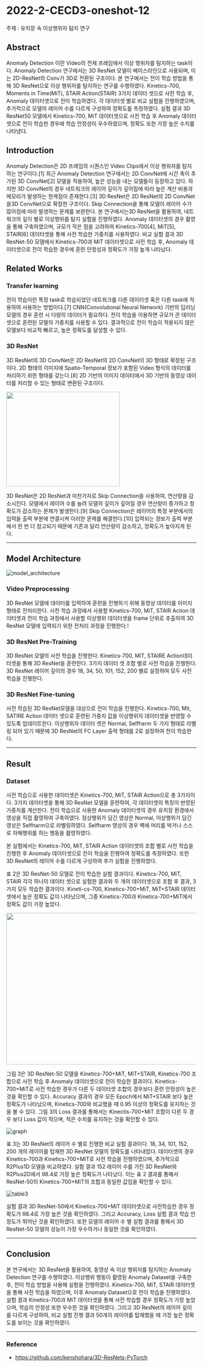 # 2022-2-CECD3-oneshot-12

주제 : 유치장 속 이상행위자 탐지 연구

## Abstract

Anomaly Detection 이란 Video의 전체 프레임에서 이상 행위자를 탐지하는 task이다. Anomaly Detection 연구에서는 3D ResNet 모델이 베이스라인으로 사용되며, 이는 2D-ResNet의 Conv가 3D로 전환된 구조이다. 본 연구에서는 전이 학습 방법을 통해 3D ResNet으로 이상 행위자를 탐지하는 연구를 수행하였다. Kinetics-700, Moments in Time(MiT), STAIR Action(STAIR) 3가지 데이터 셋으로 사전 학습 후, Anomaly 데이터셋으로 전이 학습하였다. 각 데이터셋 별로 비교 실험을 진행하였으며, 추가적으로 모델의 레이어 수를 다르게 구성하여 정확도를 측정하였다. 실험 결과 3D ResNet50 모델에서 Kinetics-700, MiT 데이터셋으로 사전 학습 후 Anomaly 데이터셋으로 전이 학습한 경우에 학습 안정성이 우수하였으며, 정확도 또한 가장 높은 수치를 나타냈다. 

## Introduction

Anomaly Detection은 2D 프레임의 시퀀스인 Video Clips에서 이상 행위자를 탐지하는 연구이다.[1] 최근 Anomaly Detection 연구에서는 2D ConvNet에 시간 축이 추가된 3D ConvNet[2] 모델을 적용하여, 높은 성능을 내는 모델들이 등장하고 있다. 하지만 3D ConvNet의 경우 네트워크의 레이어 깊이가 깊어짐에 따라 높은 계산 비용과 메모리가 발생하는 한계점이 존재한다.[3] 
3D ResNet은 2D ResNet의 2D ConvNet을3D  ConvNet으로 확장한 구조이다. Skip Connection을 통해 모델이 레이어 수가 많아짐에 따라 발생하는 문제를 보완한다. 본 연구에서는3D ResNet을 활용하여, 네트워크의 깊이 별로 이상행위를 탐지  실험을 진행하였다. Anomaly 데이터셋의 경우 촬영을 통해 구축하였으며, 규모가 작은 점을 고려하여 Kinetics-700[4], MiT[5], STAIR[6] 데이터셋을 통해 사전 학습한 가중치를 사용하였다. 비교 실험 결과 3D ResNet-50 모델에서 Kinetics-700과 MiT 데이터셋으로 사전 학습 후, Anomaly 데이터셋으로 전이 학습한 경우에 훈련 안정성과 정확도가 가장 높게 나타났다. 

## Related Works

### Transfer learning

전이 학습이란 특정 task로 학습되었던 네트워크를 다른 데이터셋 혹은 다른 task에 적용하여 사용하는 방법이다.[7] CNN(Convolutional Neural Network) 기반의 딥러닝 모델의 경우 훈련 시 다량의 데이터가 필요하다. 전이 학습을 이용하면 규모가 큰 데이터셋으로 훈련된 모델의 가중치를 사용할 수 있다. 결과적으로 전이 학습이 적용되지 않은 모델보다 비교적 빠르고, 높은 정확도를 달성할 수 있다. 

### 3D ResNet

3D ResNet의 3D ConvNet은 2D ResNet의 2D ConvNet이 3D 형태로 확장된 구조이다. 2D 형태의 이미지에 Spatio-Temporal 정보가 포함된 Video 형식의 데이터를 처리하기 위한 형태를 갖는다.[8] 2D 기반의 이미지 데이터에서 3D 기반의 동영상 데이터를 처리할 수 있는 형태로 변환된 구조이다. 

<img src="./img/skip_connection.png" width="300" height="250"/>

3D ResNet은 2D ResNet과 마찬가지로 Skip Connection을 사용하여, 연산량을 감소시킨다. 모델에서 레이어 수를 늘려 모델의 깊이가 깊어질 경우 연산량이 증가하고 정확도가 감소하는 문제가 발생한다.[9] Skip Connection은 레이어의 특정 부분에서의 입력을 출력 부분에 연결시켜 이러한 문제를 해결한다.[10] 입력되는 정보가 출력 부분에서 한 번 더 참고되기 때문에 기존과 달리 연산량이 감소하고, 정확도가 높아지게 된다.

---

## Model Architecture

![model_architecture](./img/model_architecture.png)

### Video Preprocessing
3D ResNet 모델에 데이터를 입력하여 훈련을 진행하기 위해 동영상 데이터를 이미지 형태로 전처리한다. 사전 학습 과정에서 사용할 Kinetics-700, MiT, STAIR Action 데이터셋과 전이 학습 과정에서 사용할 이상행위 데이터셋을 frame 단위로 추출하여 3D ResNet 모델에 입력되기 위한 전처리 과정을 진행한다.!

### 3D ResNet Pre-Training

3D ResNet 모델의 사전 학습을 진행한다. Kinetics-700, MiT, STAIRE Action데이터셋을 통해 3D ResNet을 훈련한다. 3가지 데이터 셋 조합 별로 사전 학습을 진행한다. 3D ResNet 레이어 깊이의 경우 18, 34, 50, 101, 152, 200 별로 설정하여 모두 사전 학습을 진행한다. 

### 3D ResNet Fine-tuning

사전 학습된 3D ResNet모델을 대상으로 전이 학습을 진행한다. Kinetics-700, Mit, SATIRE Action 데이터 셋으로 훈련된 가중치 값을 이상행위자 데이터셋을 반영할 수 있도록 업데이트한다. 이상행위자 데이터 셋은 Normal, Selfharm 두 가지 형태로 라벨링 되어 있기 때문에 3D ResNet의 FC Layer 출력 형태를 2로 설정하여 전이 학습한다. 

---

## Result

### Dataset

사전 학습으로 사용한 데이터셋은 Kinetics-700, MiT, STAIR Action으로 총 3가지이다. 3가지 데이터셋을 통해 3D ResNet 모델을 훈련하여, 각 데이터셋의 특징이 반영된 가중치를 계산한다.
전이 학습으로 사용한 Anomaly 데이터셋의 경우 유치장 환경에서 영상을 직접 촬영하여 구축하였다. 정상행위가 담긴 영상은 Normal, 이상행위가 담긴 영상은 Selfharm으로 라벨링하였다. Selfharm 영상의 경우 벽에 머리를 박거나 스스로 자해행위를 하는 행동을 촬영하였다. 

본 실험에서는 Kinetics-700, MiT, STAIR Action 데이터셋의 조합 별로 사전 학습을 진행한 후 Anomaly 데이터셋으로 전이 학습을 진행하여 정확도를 측정하였다. 또한 3D ResNet의 레이어 수를 다르게 구성하여 추가 실험을 진행하였다.

표 2은 3D ResNet-50 모델로 전이 학습한 실험 결과이다. Kinetics-700, MiT, STAIR 각각 하나의 데이터 셋으로 실험한 결과와 두 개의 데이터셋으로 조합 후 결과, 3가지 모두 학습한 결과이다. Kineti-cs-700, Kinetics-700+MiT, MiT+STAIR 데이터셋에서 높은 정확도 값이 나타났으며, 그중 Kinetics-700과 Kinetics-700+MiT에서 정확도 값이 가장 높았다.  

<img src="./img/table2.png" width="600" height="400"/>

그림 3은 3D ResNet-50 모델을 Kinetics-700+MiT, MiT+STAIR, Kinetics-700 조합으로 사전 학습 후 Anomaly 데이터셋으로 전이 학습한 결과이다. Kinetics-700+MiT로 사전 학습한 경우가 다른 두 데이터셋 조합의 경우보다 훈련 안정성이 높은 것을 확인할 수 있다. Accuracy 결과의 경우 모든 Epoch에서 MiT+STAIR 보다 높은 정확도가 나타났으며, Kinetics-700와 비교했을 때 0.95 이상의 정확도를 유지하는 것을 볼 수 있다. 그림 3의 Loss 결과를 통해서는 Kinectis-700+MiT 조합이 다른 두 경우 보다 Loss 값이 작으며, 적은 수치를 유지하는 것을 확인할 수 있다.

![graph](./img/graph.png)

표 3는 3D ResNet의 레이어 수 별로 진행한 비교 실험 결과이다. 18, 34, 101, 152, 200 개의 레이어를 탑재한 3D ResNet 모델의 정확도를 나타내었다. 데이터셋의 경우 Kinetics-700과 Kinetics-700+MiT로 사전 학습을 진행하였으며, 추가적으로 R2Plus1D 모델을 비교하였다. 실험 결과 152 레이어 수를 가진 3D ResNet와 R2Plus2D에서 98.4로 가장 높은 정확도가 나타났다. 이는 표 2 결과를 통해서 ResNet-50의 Kinetics-700+MiT의 조합과 동일한 값임을 확인할 수 있다.

![table3](./img/table3.png)

실험 결과 3D ResNet-50에서 Kinetics-700+MiT 데이터셋으로 사전학습한 경우 정확도가 98.4로 가장 높은 것을 확인하였다. 그리고 Accuracy, Loss 실험 결과 학습 안정도가 뛰어난 것을 확인하였다. 또한  모델의 레이어 수 별 실험 결과를 통해서 3D ResNet-50 모델의 성능이 가장 우수하거나 동일한 것을 확인하였다. 

---

## Conclusion

본 연구에서는 3D ResNet을 활용하여, 동영상 속 이상 행위자를 탐지하는 Anomaly Detection 연구를 수행하였다. 이상행위 행동이 촬영된 Anomaly Dataset을 구축한 후, 전이 학습 방법을 사용해 실험을 진행하였다. Kinetics-700, MiT, STAIR 데이터셋을 통해 사전 학습을 하였으며, 이후 Anomaly Dataset으로 전이 학습을 진행하였다. 실험 결과 Kinetics-700과 MiT 데이터셋을 통해 사전 학습할 경우 정확도가 가장 높았으며, 학습의 안정성 또한 우수한 것을 확인하였다. 그리고 3D ResNet의 레이어 깊이를 다르게 구성하여, 비교 실험 진행 결과 50개의 레이어를 탑재했을 때 가장 높은 정확도를 보이는 것을 확인하였다.

---

### Reference

* https://github.com/kenshohara/3D-ResNets-PyTorch
